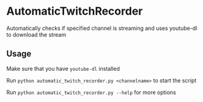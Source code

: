 # AutomaticTwitchRecorder

Automatically checks if specified channel is streaming and uses youtube-dl to download the stream

## Usage

Make sure that you have `youtube-dl` installed

Run `python automatic_twitch_recorder.py <channelname>` to start the script

Run `python automatic_twitch_recorder.py --help` for more options
